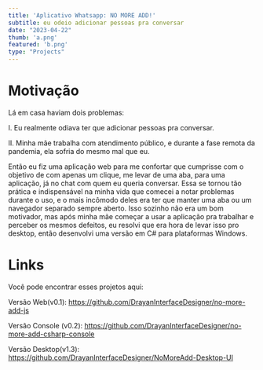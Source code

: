```yaml
---
title: 'Aplicativo Whatsapp: NO MORE ADD!'
subtitle: eu odeio adicionar pessoas pra conversar
date: "2023-04-22"
thumb: 'a.png'
featured: 'b.png'
type: "Projects"
---
```


# Motivação

Lá em casa haviam dois problemas: 

I. Eu realmente odiava ter que adicionar pessoas pra conversar.

II. Minha mãe trabalha com atendimento público, e durante a fase remota da pandemia, ela sofria do mesmo mal que eu.


Então eu fiz uma aplicação web para me confortar que cumprisse com o objetivo de com apenas um clique, me levar de uma aba, para uma aplicação, já no chat com quem eu queria conversar.
Essa se tornou tão prática e indispensável na minha vida que comecei a notar problemas durante o uso, e o mais
incômodo deles era ter que manter uma aba ou um navegador separado sempre aberto. Isso sozinho não era um bom motivador, mas após minha mãe começar a usar a aplicação pra trabalhar e perceber os mesmos defeitos, eu 
resolvi que era hora de levar isso pro desktop, então desenvolvi uma versão em C# para plataformas Windows.

# Links

Você pode encontrar esses projetos aqui:

Versão Web(v0.1): https://github.com/DrayanInterfaceDesigner/no-more-add-js

Versão Console (v0.2): https://github.com/DrayanInterfaceDesigner/no-more-add-csharp-console


Versão Desktop(v1.3): https://github.com/DrayanInterfaceDesigner/NoMoreAdd-Desktop-UI


